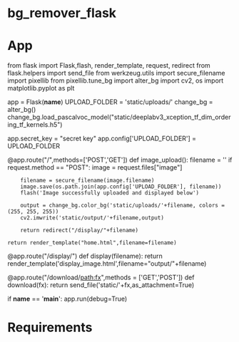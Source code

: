 # bg_remover_flask
# App
from flask import Flask,flash, render_template, request, redirect
from flask.helpers import send_file
from werkzeug.utils import secure_filename
import pixellib
from pixellib.tune_bg import alter_bg
import cv2, os
import matplotlib.pyplot as plt

app = Flask(__name__)
UPLOAD_FOLDER = 'static/uploads/'
change_bg = alter_bg()
change_bg.load_pascalvoc_model("static/deeplabv3_xception_tf_dim_ordering_tf_kernels.h5")
 
app.secret_key = "secret key"
app.config['UPLOAD_FOLDER'] = UPLOAD_FOLDER

@app.route("/",methods=['POST','GET'])
def image_upload():
    filename = ''
    if request.method == "POST":
        image = request.files["image"]

        filename = secure_filename(image.filename)
        image.save(os.path.join(app.config['UPLOAD_FOLDER'], filename))
        flash('Image successfully uploaded and displayed below')
        
        output = change_bg.color_bg('static/uploads/'+filename, colors = (255, 255, 255))
        cv2.imwrite('static/output/'+filename,output)
        
        return redirect("/display/"+filename)
    
    return render_template("home.html",filename=filename)
    
    
@app.route("/display/<filename>")
def display(filename):
    return render_template('display_image.html',filename="output/"+filename)

@app.route("/download/<path:fx>",methods = ['GET','POST'])
def download(fx):
    return send_file('static/'+fx,as_attachment=True)

if __name__ == '__main__':
    app.run(debug=True)
  
# Requirements
